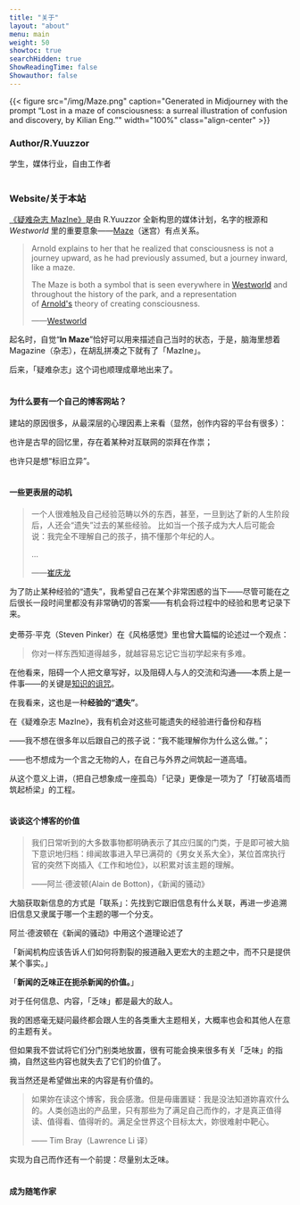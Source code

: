 ```yaml
---
title: "关于"
layout: "about"
menu: main
weight: 50
showtoc: true
searchHidden: true
ShowReadingTime: false
Showauthor: false
---
```

{{< figure src="/img/Maze.png" caption="Generated in Midjourney with the prompt “Lost in a maze of consciousness: a surreal illustration of confusion and discovery, by Kilian Eng.”" width="100%"  class="align-center"  >}}

### Author/R.Yuuzzor

学生，媒体行业，自由工作者<br>
<br>

### Website/关于本站

[《疑难杂志 MazIne》](https://stalwart-semifreddo-41b5da.netlify.app/)是由 R.Yuuzzor 全新构思的媒体计划，名字的根源和 *Westworld*  里的重要意象——[Maze](https://westworld.fandom.com/wiki/The_Maze)（迷宫）有点关系。

> Arnold explains to her that he realized that consciousness is not a journey upward, as he had previously assumed, but a journey inward, like a maze.
> 
> The Maze is both a symbol that is seen everywhere in [Westworld](https://westworld.fandom.com/wiki/Westworld_(Location) "Westworld (Location)") and throughout the history of the park, and a representation of [Arnold's](https://westworld.fandom.com/wiki/Arnold_Weber "Arnold Weber") theory of creating consciousness.
> 
> ——[Westworld](https://westworld.fandom.com/wiki/Westworld_Wiki) 

起名时，自觉“**In Maze**”恰好可以用来描述自己当时的状态，于是，脑海里想着 Magazine（杂志），在胡乱拼凑之下就有了「MazIne」。

后来，「疑难杂志」这个词也顺理成章地出来了。<br>
<br>

#### 为什么要有一个自己的博客网站？

建站的原因很多，从最深层的心理因素上来看（显然，创作内容的平台有很多）：

也许是古早的回忆里，存在着某种对互联网的崇拜在作祟；

也许只是想“标旧立异”。<br>
<br>

#### 一些更表层的动机

> 一个人很难触及自己经验范畴以外的东西，甚至，一旦到达了新的人生阶段后，人还会“遗失”过去的某些经验。
> 比如当一个孩子成为大人后可能会说：我完全不理解自己的孩子，搞不懂那个年纪的人。
>  
> ...
>
>——[崔庆龙](https://weibo.com/3762961402/MrI9CetYt)

为了防止某种经验的“遗失”，我希望自己在某个非常困惑的当下——尽管可能在之后很长一段时间里都没有非常确切的答案——有机会将过程中的经验和思考记录下来。<br>
<br>
史蒂芬·平克（Steven Pinker）在《风格感觉》里也曾大篇幅的论述过一个观点：

>你对一样东西知道得越多，就越容易忘记它当初学起来有多难。

在他看来，阻碍一个人把文章写好，以及阻碍人与人的交流和沟通——本质上是一件事——的关键是[知识的诅咒](https://zh.wikipedia.org/zh-cn/知識的詛咒)。

在我看来，这也是一种**经验的“遗失”**。

在《疑难杂志 MazIne》，我有机会对这些可能遗失的经验进行备份和存档

——我不想在很多年以后跟自己的孩子说：“我不能理解你为什么这么做。”；

——也不想成为一个言之无物的人，在自己与外界之间筑起一道高墙。

从这个意义上讲，（把自己想象成一座孤岛）「记录」更像是一项为了「打破高墙而筑起桥梁」的工程。<br>
<br>

#### 谈谈这个博客的价值

> 我们日常听到的大多数事物都明确表示了其应归属的门类，于是即可被大脑下意识地归档：绯闻故事进入早已满荷的《男女关系大全》，某位首席执行官的突然下岗插入《工作和地位》，以积累对该主题的理解。
> 
> ——阿兰·德波顿(Alain de Botton)，《新闻的骚动》

大脑获取新信息的方式是「联系」：先找到它跟旧信息有什么关联，再进一步追溯旧信息又隶属于哪一个主题的哪一个分支。

阿兰·德波顿在《新闻的骚动》中用这个道理论述了

「新闻机构应该告诉人们如何将割裂的报道融入更宏大的主题之中，而不只是提供某个事实。」

「**新闻的乏味正在扼杀新闻的价值。**」

对于任何信息、内容，「乏味」都是最大的敌人。

我的困惑毫无疑问最终都会跟人生的各类重大主题相关，大概率也会和其他人在意的主题有关。

但如果我不尝试将它们分门别类地放置，很有可能会换来很多有关「乏味」的指摘，自然这些内容也就失去了它们的价值了。

我当然还是希望做出来的内容是有价值的。

>如果妳在读这个博客，我会感激。但是毋庸置疑：我是没法知道妳喜欢什么的。人类创造出的产品里，只有那些为了满足自己而作的，才是真正值得读、值得看、值得听的。满足全世界这个目标太大，妳很难射中靶心。
>
>—— Tim Bray（Lawrence Li 译）

实现为自己而作还有一个前提：尽量别太乏味。<br>
<br>

#### 成为随笔作家


